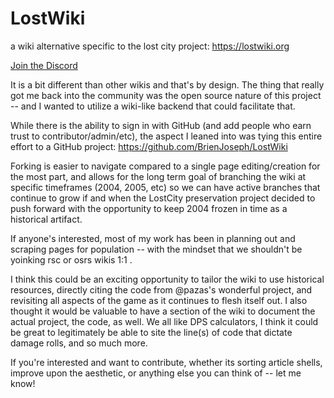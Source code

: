 # LostWiki

a wiki alternative specific to the lost city project: https://lostwiki.org

[Join the Discord](https://discord.gg/hM8rqMf2xY)

It is a bit different than other wikis and that's by design. The thing that really got me back into the community was the open source nature of this project -- and I wanted to utilize a wiki-like backend that could facilitate that.

While there is the ability to sign in with GitHub (and add people who earn trust to contributor/admin/etc), the aspect I leaned into was tying this entire effort to a GitHub project: https://github.com/BrienJoseph/LostWiki

Forking is easier to navigate compared to a single page editing/creation for the most part, and allows for the long term goal of branching the wiki at specific timeframes (2004, 2005, etc) so we can have active branches that continue to grow if and when the LostCity preservation project decided to push forward with the opportunity to keep 2004 frozen in time as a historical artifact.

If anyone's interested, most of my work has been in planning out and scraping pages for population -- with the mindset that we shouldn't be yoinking rsc or osrs wikis 1:1 . 

I think this could be an exciting opportunity to tailor the wiki to use historical resources, directly citing the code from @pazas's wonderful project, and revisiting all aspects of the game as it continues to flesh itself out. I also thought it would be valuable to have a section of the wiki to document the actual project, the code, as well. We all like DPS calculators, I think it could be great to legitimately be able to site the line(s) of code that dictate damage rolls, and so much more. 

If you're interested and want to contribute, whether its sorting article shells, improve upon the aesthetic, or anything else you can think of -- let me know!
